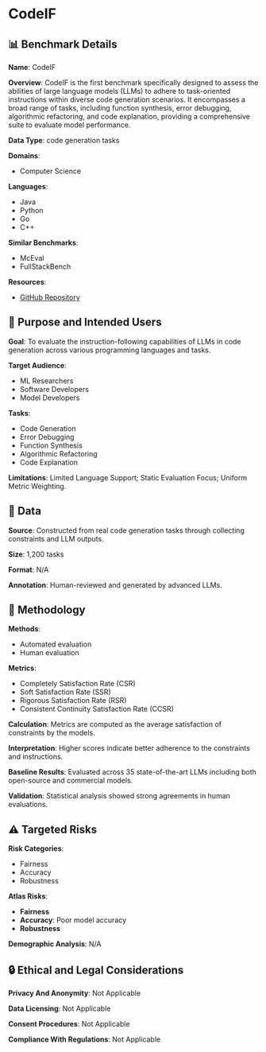 # CodeIF

## 📊 Benchmark Details

**Name**: CodeIF

**Overview**: CodeIF is the first benchmark specifically designed to assess the abilities of large language models (LLMs) to adhere to task-oriented instructions within diverse code generation scenarios. It encompasses a broad range of tasks, including function synthesis, error debugging, algorithmic refactoring, and code explanation, providing a comprehensive suite to evaluate model performance.

**Data Type**: code generation tasks

**Domains**:
- Computer Science

**Languages**:
- Java
- Python
- Go
- C++

**Similar Benchmarks**:
- McEval
- FullStackBench

**Resources**:
- [GitHub Repository](https://github.com/lin-rany/codeIFcute)

## 🎯 Purpose and Intended Users

**Goal**: To evaluate the instruction-following capabilities of LLMs in code generation across various programming languages and tasks.

**Target Audience**:
- ML Researchers
- Software Developers
- Model Developers

**Tasks**:
- Code Generation
- Error Debugging
- Function Synthesis
- Algorithmic Refactoring
- Code Explanation

**Limitations**: Limited Language Support; Static Evaluation Focus; Uniform Metric Weighting.

## 💾 Data

**Source**: Constructed from real code generation tasks through collecting constraints and LLM outputs.

**Size**: 1,200 tasks

**Format**: N/A

**Annotation**: Human-reviewed and generated by advanced LLMs.

## 🔬 Methodology

**Methods**:
- Automated evaluation
- Human evaluation

**Metrics**:
- Completely Satisfaction Rate (CSR)
- Soft Satisfaction Rate (SSR)
- Rigorous Satisfaction Rate (RSR)
- Consistent Continuity Satisfaction Rate (CCSR)

**Calculation**: Metrics are computed as the average satisfaction of constraints by the models.

**Interpretation**: Higher scores indicate better adherence to the constraints and instructions.

**Baseline Results**: Evaluated across 35 state-of-the-art LLMs including both open-source and commercial models.

**Validation**: Statistical analysis showed strong agreements in human evaluations.

## ⚠️ Targeted Risks

**Risk Categories**:
- Fairness
- Accuracy
- Robustness

**Atlas Risks**:
- **Fairness**
- **Accuracy**: Poor model accuracy
- **Robustness**

**Demographic Analysis**: N/A

## 🔒 Ethical and Legal Considerations

**Privacy And Anonymity**: Not Applicable

**Data Licensing**: Not Applicable

**Consent Procedures**: Not Applicable

**Compliance With Regulations**: Not Applicable
